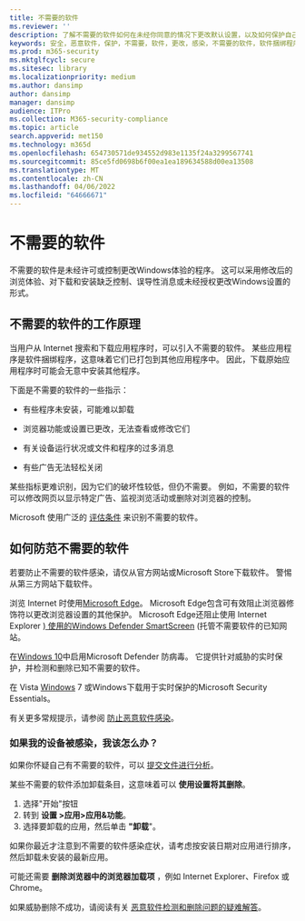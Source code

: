 ```yaml
---
title: 不需要的软件
ms.reviewer: ''
description: 了解不需要的软件如何在未经你同意的情况下更改默认设置，以及如何保护自己。
keywords: 安全，恶意软件，保护，不需要，软件，更改，感染，不需要的软件，软件捆绑程序，浏览器修饰符，隐私，安全，计算经验，防止感染，解决方案，WDSI，MMPC，Microsoft 恶意软件防护中心，病毒研究威胁，研究恶意软件，电脑保护，计算机感染，病毒感染，说明，修正，最新威胁
ms.prod: m365-security
ms.mktglfcycl: secure
ms.sitesec: library
ms.localizationpriority: medium
ms.author: dansimp
author: dansimp
manager: dansimp
audience: ITPro
ms.collection: M365-security-compliance
ms.topic: article
search.appverid: met150
ms.technology: m365d
ms.openlocfilehash: 654730571de934552d983e1135f24a3299567741
ms.sourcegitcommit: 85ce5fd0698b6f00ea1ea189634588d00ea13508
ms.translationtype: MT
ms.contentlocale: zh-CN
ms.lasthandoff: 04/06/2022
ms.locfileid: "64666671"
---
```

# <a name="unwanted-software"></a>不需要的软件

不需要的软件是未经许可或控制更改Windows体验的程序。 这可以采用修改后的浏览体验、对下载和安装缺乏控制、误导性消息或未经授权更改Windows设置的形式。

## <a name="how-unwanted-software-works"></a>不需要的软件的工作原理

当用户从 Internet 搜索和下载应用程序时，可以引入不需要的软件。 某些应用程序是软件捆绑程序，这意味着它们已打包到其他应用程序中。 因此，下载原始应用程序时可能会无意中安装其他程序。

下面是不需要的软件的一些指示：

- 有些程序未安装，可能难以卸载

- 浏览器功能或设置已更改，无法查看或修改它们

- 有关设备运行状况或文件和程序的过多消息

- 有些广告无法轻松关闭

某些指标更难识别，因为它们的破坏性较低，但仍不需要。 例如，不需要的软件可以修改网页以显示特定广告、监视浏览活动或删除对浏览器的控制。

Microsoft 使用广泛的 [评估条件](criteria.md) 来识别不需要的软件。

## <a name="how-to-protect-against-unwanted-software"></a>如何防范不需要的软件

若要防止不需要的软件感染，请仅从官方网站或Microsoft Store下载软件。 警惕从第三方网站下载软件。

浏览 Internet 时使用[Microsoft Edge](/microsoft-edge/deploy/index)。 Microsoft Edge包含可有效阻止浏览器修饰符以更改浏览器设置的其他保护。 Microsoft Edge还阻止使用 Internet Explorer [) 使用的Windows Defender SmartScreen](/microsoft-edge/deploy/index) (托管不需要软件的已知网站。

在[Windows 10](/microsoft-365/security/defender-endpoint/microsoft-defender-antivirus-in-windows-10)中启用Microsoft Defender 防病毒。 它提供针对威胁的实时保护，并检测和删除已知不需要的软件。

在 Vista [Windows](https://www.microsoft.com/download/details.aspx?id=5201) 7 或Windows下载用于实时保护的Microsoft Security Essentials。

有关更多常规提示，请参阅 [防止恶意软件感染](prevent-malware-infection.md)。

### <a name="what-should-i-do-if-my-device-is-infected"></a>如果我的设备被感染，我该怎么办？ 

如果你怀疑自己有不需要的软件，可以 [提交文件进行分析](https://www.microsoft.com/wdsi/filesubmission)。

某些不需要的软件添加卸载条目，这意味着可以 **使用设置将其删除**。
1. 选择"开始"按钮
2. 转到 **设置 >应用>应用&功能**。
3. 选择要卸载的应用，然后单击 **"卸载**"。

如果你最近才注意到不需要的软件感染症状，请考虑按安装日期对应用进行排序，然后卸载未安装的最新应用。

可能还需要 **删除浏览器中的浏览器加载项** ，例如 Internet Explorer、Firefox 或 Chrome。

如果威胁删除不成功，请阅读有关 [恶意软件检测和删除问题的疑难解答](https://support.microsoft.com/help/4466982/windows-10-troubleshoot-problems-with-detecting-and-removing-malware)。